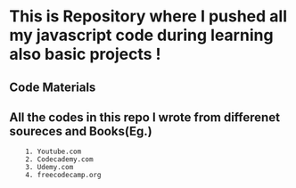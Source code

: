 # This is Repository where I pushed all my javascript code during learning also basic projects !

## Code Materials 



## All the codes in this repo I wrote from differenet soureces and Books(Eg.)

        1. Youtube.com
        2. Codecademy.com
        3. Udemy.com
        4. freecodecamp.org
